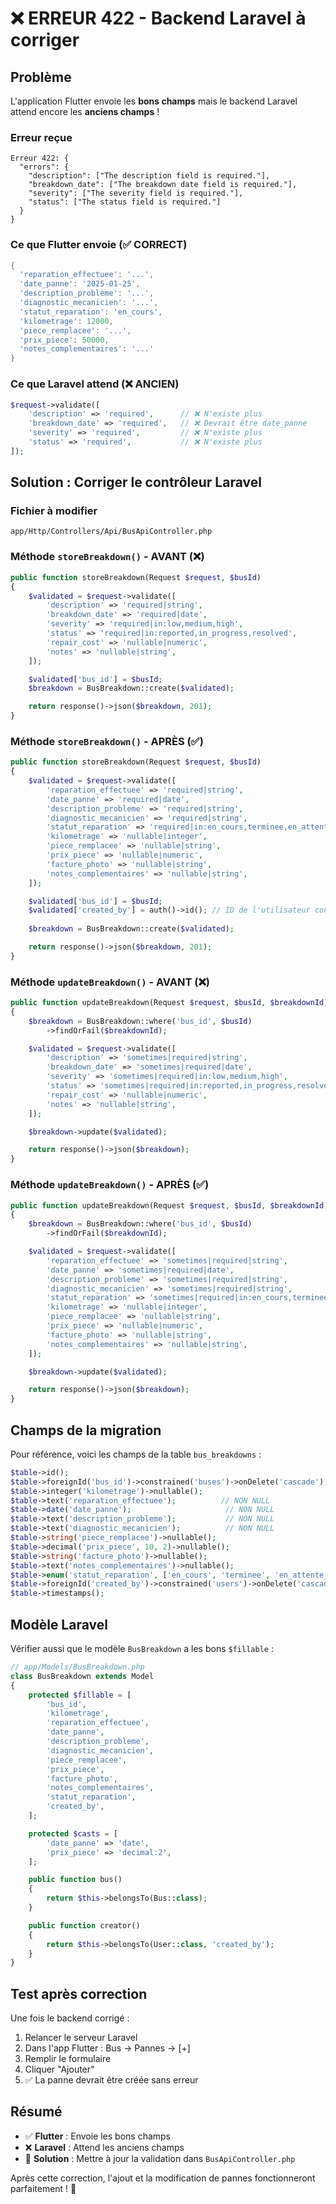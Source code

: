 # ❌ ERREUR 422 - Backend Laravel à corriger

## Problème

L'application Flutter envoie les **bons champs** mais le backend Laravel attend encore les **anciens champs** !

### Erreur reçue
```
Erreur 422: {
  "errors": {
    "description": ["The description field is required."],
    "breakdown_date": ["The breakdown date field is required."],
    "severity": ["The severity field is required."],
    "status": ["The status field is required."]
  }
}
```

### Ce que Flutter envoie (✅ CORRECT)
```dart
{
  'reparation_effectuee': '...',
  'date_panne': '2025-01-25',
  'description_probleme': '...',
  'diagnostic_mecanicien': '...',
  'statut_reparation': 'en_cours',
  'kilometrage': 12000,
  'piece_remplacee': '...',
  'prix_piece': 50000,
  'notes_complementaires': '...'
}
```

### Ce que Laravel attend (❌ ANCIEN)
```php
$request->validate([
    'description' => 'required',      // ❌ N'existe plus
    'breakdown_date' => 'required',   // ❌ Devrait être date_panne
    'severity' => 'required',         // ❌ N'existe plus
    'status' => 'required',           // ❌ N'existe plus
]);
```

## Solution : Corriger le contrôleur Laravel

### Fichier à modifier
`app/Http/Controllers/Api/BusApiController.php`

### Méthode `storeBreakdown()` - AVANT (❌)
```php
public function storeBreakdown(Request $request, $busId)
{
    $validated = $request->validate([
        'description' => 'required|string',
        'breakdown_date' => 'required|date',
        'severity' => 'required|in:low,medium,high',
        'status' => 'required|in:reported,in_progress,resolved',
        'repair_cost' => 'nullable|numeric',
        'notes' => 'nullable|string',
    ]);

    $validated['bus_id'] = $busId;
    $breakdown = BusBreakdown::create($validated);

    return response()->json($breakdown, 201);
}
```

### Méthode `storeBreakdown()` - APRÈS (✅)
```php
public function storeBreakdown(Request $request, $busId)
{
    $validated = $request->validate([
        'reparation_effectuee' => 'required|string',
        'date_panne' => 'required|date',
        'description_probleme' => 'required|string',
        'diagnostic_mecanicien' => 'required|string',
        'statut_reparation' => 'required|in:en_cours,terminee,en_attente_pieces',
        'kilometrage' => 'nullable|integer',
        'piece_remplacee' => 'nullable|string',
        'prix_piece' => 'nullable|numeric',
        'facture_photo' => 'nullable|string',
        'notes_complementaires' => 'nullable|string',
    ]);

    $validated['bus_id'] = $busId;
    $validated['created_by'] = auth()->id(); // ID de l'utilisateur connecté
    
    $breakdown = BusBreakdown::create($validated);

    return response()->json($breakdown, 201);
}
```

### Méthode `updateBreakdown()` - AVANT (❌)
```php
public function updateBreakdown(Request $request, $busId, $breakdownId)
{
    $breakdown = BusBreakdown::where('bus_id', $busId)
        ->findOrFail($breakdownId);

    $validated = $request->validate([
        'description' => 'sometimes|required|string',
        'breakdown_date' => 'sometimes|required|date',
        'severity' => 'sometimes|required|in:low,medium,high',
        'status' => 'sometimes|required|in:reported,in_progress,resolved',
        'repair_cost' => 'nullable|numeric',
        'notes' => 'nullable|string',
    ]);

    $breakdown->update($validated);

    return response()->json($breakdown);
}
```

### Méthode `updateBreakdown()` - APRÈS (✅)
```php
public function updateBreakdown(Request $request, $busId, $breakdownId)
{
    $breakdown = BusBreakdown::where('bus_id', $busId)
        ->findOrFail($breakdownId);

    $validated = $request->validate([
        'reparation_effectuee' => 'sometimes|required|string',
        'date_panne' => 'sometimes|required|date',
        'description_probleme' => 'sometimes|required|string',
        'diagnostic_mecanicien' => 'sometimes|required|string',
        'statut_reparation' => 'sometimes|required|in:en_cours,terminee,en_attente_pieces',
        'kilometrage' => 'nullable|integer',
        'piece_remplacee' => 'nullable|string',
        'prix_piece' => 'nullable|numeric',
        'facture_photo' => 'nullable|string',
        'notes_complementaires' => 'nullable|string',
    ]);

    $breakdown->update($validated);

    return response()->json($breakdown);
}
```

## Champs de la migration

Pour référence, voici les champs de la table `bus_breakdowns` :

```php
$table->id();
$table->foreignId('bus_id')->constrained('buses')->onDelete('cascade');
$table->integer('kilometrage')->nullable();
$table->text('reparation_effectuee');          // NON NULL
$table->date('date_panne');                     // NON NULL
$table->text('description_probleme');           // NON NULL
$table->text('diagnostic_mecanicien');          // NON NULL
$table->string('piece_remplacee')->nullable();
$table->decimal('prix_piece', 10, 2)->nullable();
$table->string('facture_photo')->nullable();
$table->text('notes_complementaires')->nullable();
$table->enum('statut_reparation', ['en_cours', 'terminee', 'en_attente_pieces'])->default('en_cours');
$table->foreignId('created_by')->constrained('users')->onDelete('cascade');
$table->timestamps();
```

## Modèle Laravel

Vérifier aussi que le modèle `BusBreakdown` a les bons `$fillable` :

```php
// app/Models/BusBreakdown.php
class BusBreakdown extends Model
{
    protected $fillable = [
        'bus_id',
        'kilometrage',
        'reparation_effectuee',
        'date_panne',
        'description_probleme',
        'diagnostic_mecanicien',
        'piece_remplacee',
        'prix_piece',
        'facture_photo',
        'notes_complementaires',
        'statut_reparation',
        'created_by',
    ];

    protected $casts = [
        'date_panne' => 'date',
        'prix_piece' => 'decimal:2',
    ];

    public function bus()
    {
        return $this->belongsTo(Bus::class);
    }

    public function creator()
    {
        return $this->belongsTo(User::class, 'created_by');
    }
}
```

## Test après correction

Une fois le backend corrigé :

1. Relancer le serveur Laravel
2. Dans l'app Flutter : Bus → Pannes → [+]
3. Remplir le formulaire
4. Cliquer "Ajouter"
5. ✅ La panne devrait être créée sans erreur

## Résumé

- ✅ **Flutter** : Envoie les bons champs
- ❌ **Laravel** : Attend les anciens champs
- 🔧 **Solution** : Mettre à jour la validation dans `BusApiController.php`

Après cette correction, l'ajout et la modification de pannes fonctionneront parfaitement ! 🚀
